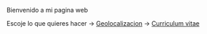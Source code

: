Bienvenido a mi pagina web

Escoje lo que quieres hacer 
→ [Geolocalizacion](https://bvsti.github.io/ejercicio1.html)
→ [Curriculum vitae](https://bvsti.github.io/index)
